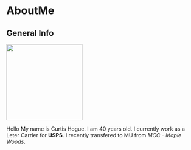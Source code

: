 # AboutMe

## General Info   

<img src="https://user-images.githubusercontent.com/89314862/138538487-47e0cc3c-31ad-44d8-a452-9de30e55c2d1.jpg" width="200" height="200">

Hello My name is Curtis Hogue. I am 40 years old. I currently
work as a Leter Carrier for **USPS**. I recently transfered to MU from _MCC - Maple Woods_.

 
